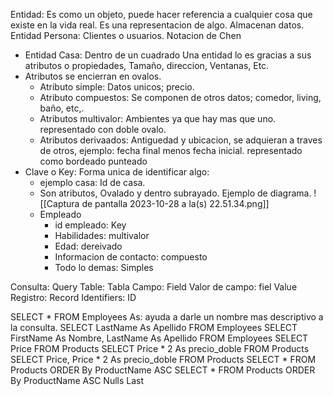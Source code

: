 Entidad: Es como un objeto, puede hacer referencia a cualquier cosa que existe en la vida real. Es una representacion de algo.
Almacenan datos.
Entidad Persona: Clientes o usuarios.
Notacion de Chen
- Entidad Casa: Dentro de un cuadrado
Una entidad lo es gracias a sus atributos o propiedades, Tamaño, direccion, Ventanas, Etc.
- Atributos se encierran en ovalos.
	- Atributo simple: Datos unicos; precio.
	- Atributo compuestos: Se componen de otros datos; comedor, living, baño, etc,.
	- Atributos multivalor: Ambientes ya que hay mas que uno. representado con doble ovalo.
	- Atributos derivaados: Antiguedad y ubicacion, se adquieran a traves de otros, ejemplo: fecha final menos fecha inicial. representado como bordeado punteado
- Clave o Key: Forma unica de identificar algo:
	- ejemplo casa: Id de casa.
	- Son atributos, Ovalado y dentro subrayado.
	Ejemplo de diagrama.
	![[Captura de pantalla 2023-10-28 a la(s) 22.51.34.png]]
	- Empleado
		- id empleado: Key
		- Habilidades: multivalor
		- Edad: dereivado
		- Informacion de contacto: compuesto
		- Todo lo demas: Simples

Consulta: Query
Table: Tabla
Campo: Field
Valor de campo: fiel Value
Registro: Record
Identifiers: ID

SELECT *  FROM Employees
As: ayuda a darle un nombre mas descriptivo a la consulta.
SELECT LastName As Apellido  FROM Employees
SELECT FirstName As Nombre, LastName As Apellido  FROM Employees
SELECT  Price FROM Products
SELECT  Price * 2 As precio_doble FROM Products
SELECT  Price, Price * 2 As precio_doble FROM Products
SELECT * FROM Products
ORDER By ProductName ASC
SELECT * FROM Products
ORDER By ProductName ASC Nulls Last